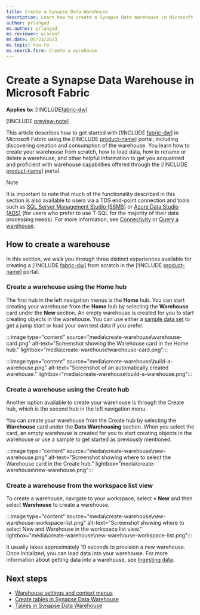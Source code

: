 ```yaml
---
title: Create a Synapse Data Warehouse
description: Learn how to create a Synapse Data Warehouse in Microsoft Fabric.
author: prlangad
ms.author: prlangad
ms.reviewer: wiassaf
ms.date: 05/23/2023
ms.topic: how-to
ms.search.form: Create a warehouse
---
```


# Create a Synapse Data Warehouse in Microsoft Fabric

**Applies to:** [!INCLUDE[fabric-dw](includes/applies-to-version/fabric-dw.md)]

[!INCLUDE [preview-note](../includes/preview-note.md)]

This article describes how to get started with [!INCLUDE [fabric-dw](includes/fabric-dw.md)] in Microsoft Fabric using the [!INCLUDE [product-name](../includes/product-name.md)] portal, including discovering creation and consumption of the warehouse. You learn how to create your warehouse from scratch, how to load data, how to rename or delete a warehouse, and other helpful information to get you acquainted and proficient with warehouse capabilities offered through the [!INCLUDE [product-name](../includes/product-name.md)] portal.

> [!NOTE]
> It is important to note that much of the functionality described in this section is also available to users via a TDS end-point connection and tools such as [SQL Server Management Studio (SSMS)](https://aka.ms/ssms) or [Azure Data Studio (ADS)](https://aka.ms/azuredatastudio) (for users who prefer to use T-SQL for the majority of their data processing needs). For more information, see [Connectivity](../placeholder.md) or [Query a warehouse](query-warehouse.md).

## How to create a warehouse

In this section, we walk you through three distinct experiences available for creating a [!INCLUDE [fabric-dw](includes/fabric-dw.md)] from scratch in the [!INCLUDE [product-name](../includes/product-name.md)] portal.

### Create a warehouse using the Home hub

The first hub in the left navigation menus is the **Home** hub. You can start creating your warehouse from the **Home** hub by selecting the **Warehouse** card under the **New** section. An empty warehouse is created for you to start creating objects in the warehouse. You can use either a [sample data set](/azure/open-datasets/dataset-catalog) to get a jump start or load your own test data if you prefer.

:::image type="content" source="media\create-warehouse\warehouse-card.png" alt-text="Screenshot showing the Warehouse card in the Home hub." lightbox="media\create-warehouse\warehouse-card.png":::

:::image type="content" source="media\create-warehouse\build-a-warehouse.png" alt-text="Screenshot of an automatically created warehouse." lightbox="media\create-warehouse\build-a-warehouse.png":::

### Create a warehouse using the Create hub

Another option available to create your warehouse is through the Create hub, which is the second hub in the left navigation menu.

You can create your warehouse from the Create hub by selecting the **Warehouse** card under the **Data Warehousing** section. When you select the card, an empty warehouse is created for you to start creating objects in the warehouse or use a sample to get started as previously mentioned.

:::image type="content" source="media\create-warehouse\new-warehouse.png" alt-text="Screenshot showing where to select the Warehouse card in the Create hub." lightbox="media\create-warehouse\new-warehouse.png":::

### Create a warehouse from the workspace list view

To create a warehouse, navigate to your workspace, select **+ New** and then select **Warehouse** to create a warehouse.

:::image type="content" source="media\create-warehouse\new-warehouse-workspace-list.png" alt-text="Screenshot showing where to select New and Warehouse in the workspace list view." lightbox="media\create-warehouse\new-warehouse-workspace-list.png":::

It usually takes approximately 10 seconds to provision a new warehouse. Once initialized, you can load data into your warehouse. For more information about getting data into a warehouse, see [Ingesting data](ingest-data.md).

## Next steps

- [Warehouse settings and context menus](settings-context-menus.md)
- [Create tables in Synapse Data Warehouse](create-table.md)
- [Tables in Synapse Data Warehouse](tables.md)